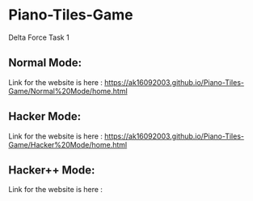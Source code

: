 # Piano-Tiles-Game
Delta Force Task 1

## Normal Mode:
Link for the website is here : https://ak16092003.github.io/Piano-Tiles-Game/Normal%20Mode/home.html

## Hacker Mode:
Link for the website is here : https://ak16092003.github.io/Piano-Tiles-Game/Hacker%20Mode/home.html

## Hacker++ Mode:
Link for the website is here : 
